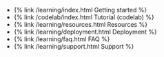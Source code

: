 * {% link /learning/index.html Getting started %}
 * {% link /codelab/index.html Tutorial (codelab) %}
 * {% link /learning/resources.html Resources %}
 * {% link /learning/deployment.html Deployment %}
 * {% link /learning/faq.html FAQ %}
 * {% link /learning/support.html Support %}

